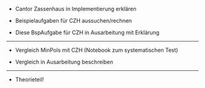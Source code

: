 
- Cantor Zassenhaus in Implementierung erklären

- Beispielaufgaben für CZH aussuchen/rechnen

- Diese BspAufgabe für CZH in Ausarbeitung mit Erklärung

----------

- Vergleich MinPols mit CZH (Notebook zum systematischen Test)

- Vergleich in Ausarbeitung beschreiben
  
---------- 

- Theorieteil!


